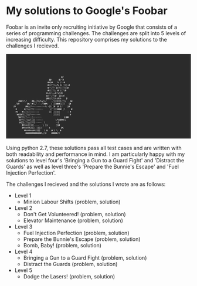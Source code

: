 # My solutions to Google's Foobar
Foobar is an invite only recruiting initiative by Google that consists of a series of programming challenges. The challenges are split into 5 levels of increasing difficulty. This repository comprises my solutions to the challenges I recieved. 

![](/images/bunny.gif "bunny.gif")

Using python 2.7, these solutions pass all test cases and are written with both readability and performance in mind. I am particularly happy with my solutions to level four's 'Bringing a Gun to a Guard Fight' and 'Distract the Guards' as well as level three's 'Prepare the Bunnie's Escape' and 'Fuel Injection Perfection'.

The challenges I recieved and the solutions I wrote are as follows:
* Level 1
    * Minion Labour Shifts (problem, solution)
* Level 2
    * Don't Get Volunteered! (problem, solution)
    * Elevator Maintenance (problem, solution)
* Level 3
    * Fuel Injection Perfection (problem, solution)
    * Prepare the Bunnie's Escape (problem, solution)
    * Bomb, Baby! (problem, solution)
* Level 4
    * Bringing a Gun to a Guard Fight (problem, solution)
    * Distract the Guards (problem, solution)
* Level 5
    * Dodge the Lasers! (problem, solution)